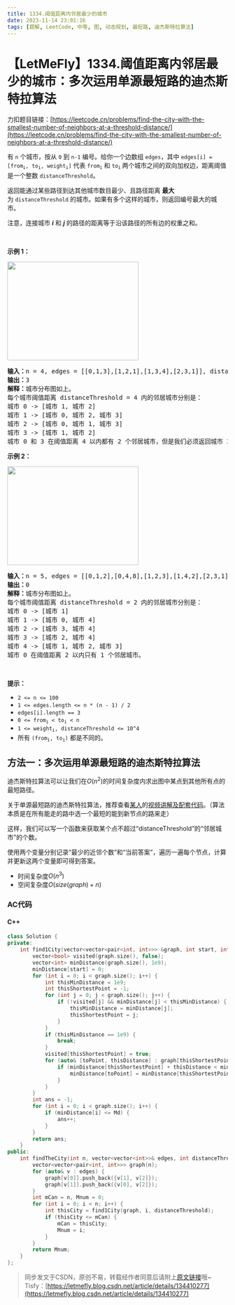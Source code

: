 ```yaml
---
title: 1334.阈值距离内邻居最少的城市
date: 2023-11-14 23:01:16
tags: [题解, LeetCode, 中等, 图, 动态规划, 最短路, 迪杰斯特拉算法]
---
```


# 【LetMeFly】1334.阈值距离内邻居最少的城市：多次运用单源最短路的迪杰斯特拉算法

力扣题目链接：[https://leetcode.cn/problems/find-the-city-with-the-smallest-number-of-neighbors-at-a-threshold-distance/](https://leetcode.cn/problems/find-the-city-with-the-smallest-number-of-neighbors-at-a-threshold-distance/)

<p>有 <code>n</code> 个城市，按从 <code>0</code> 到 <code>n-1</code> 编号。给你一个边数组 <code>edges</code>，其中 <code>edges[i] = [from<sub>i</sub>, to<sub>i</sub>, weight<sub>i</sub>]</code> 代表 <code>from<sub>i</sub></code> 和 <code>to<sub>i</sub></code><sub> </sub>两个城市之间的双向加权边，距离阈值是一个整数 <code>distanceThreshold</code>。</p>

<p>返回能通过某些路径到达其他城市数目最少、且路径距离 <strong>最大</strong> 为 <code>distanceThreshold</code> 的城市。如果有多个这样的城市，则返回编号最大的城市。</p>

<p>注意，连接城市 <em><strong>i</strong></em> 和 <em><strong>j</strong></em> 的路径的距离等于沿该路径的所有边的权重之和。</p>

<p> </p>

<p><strong>示例 1：</strong></p>

<p><img alt="" src="https://assets.leetcode-cn.com/aliyun-lc-upload/uploads/2020/01/26/find_the_city_01.png" style="height: 225px; width: 300px;" /></p>

<pre>
<strong>输入：</strong>n = 4, edges = [[0,1,3],[1,2,1],[1,3,4],[2,3,1]], distanceThreshold = 4
<strong>输出：</strong>3
<strong>解释：</strong>城市分布图如上。
每个城市阈值距离 distanceThreshold = 4 内的邻居城市分别是：
城市 0 -> [城市 1, 城市 2] 
城市 1 -> [城市 0, 城市 2, 城市 3] 
城市 2 -> [城市 0, 城市 1, 城市 3] 
城市 3 -> [城市 1, 城市 2] 
城市 0 和 3 在阈值距离 4 以内都有 2 个邻居城市，但是我们必须返回城市 3，因为它的编号最大。
</pre>

<p><strong>示例 2：</strong></p>

<p><strong><img alt="" src="https://assets.leetcode-cn.com/aliyun-lc-upload/uploads/2020/01/26/find_the_city_02.png" style="height: 225px; width: 300px;" /></strong></p>

<pre>
<strong>输入：</strong>n = 5, edges = [[0,1,2],[0,4,8],[1,2,3],[1,4,2],[2,3,1],[3,4,1]], distanceThreshold = 2
<strong>输出：</strong>0
<strong>解释：</strong>城市分布图如上。 
每个城市阈值距离 distanceThreshold = 2 内的邻居城市分别是：
城市 0 -> [城市 1] 
城市 1 -> [城市 0, 城市 4] 
城市 2 -> [城市 3, 城市 4] 
城市 3 -> [城市 2, 城市 4]
城市 4 -> [城市 1, 城市 2, 城市 3] 
城市 0 在阈值距离 2 以内只有 1 个邻居城市。
</pre>

<p> </p>

<p><strong>提示：</strong></p>

<ul>
	<li><code>2 <= n <= 100</code></li>
	<li><code>1 <= edges.length <= n * (n - 1) / 2</code></li>
	<li><code>edges[i].length == 3</code></li>
	<li><code>0 <= from<sub>i</sub> < to<sub>i</sub> < n</code></li>
	<li><code>1 <= weight<sub>i</sub>, distanceThreshold <= 10^4</code></li>
	<li>所有 <code>(from<sub>i</sub>, to<sub>i</sub>)</code> 都是不同的。</li>
</ul>


    
## 方法一：多次运用单源最短路的迪杰斯特拉算法

迪杰斯特拉算法可以让我们在$O(n^2)$的时间复杂度内求出图中某点到其他所有点的最短路径。

关于单源最短路的迪杰斯特拉算法，推荐查看[某人](https://letmefly.xyz/)的[视频讲解及配套代码](https://letmefly.xyz/Links/Redirect/id?13)。（算法本质是在所有能走的路中选一个最短的能到新节点的路来走）

这样，我们可以写一个函数来获取某个点不超过“distanceThreshold”的“邻居城市”的个数。

使用两个变量分别记录“最少的近邻个数”和“当前答案”，遍历一遍每个节点，计算并更新这两个变量即可得到答案。

+ 时间复杂度$O(n^3)$
+ 空间复杂度$O(size(graph) + n)$

### AC代码

#### C++

```cpp
class Solution {
private:
    int find1City(vector<vector<pair<int, int>>> &graph, int start, int Md) {
        vector<bool> visited(graph.size(), false);
        vector<int> minDistance(graph.size(), 1e9);
        minDistance[start] = 0;
        for (int i = 0; i < graph.size(); i++) {
            int thisMinDistance = 1e9;
            int thisShortestPoint = -1;
            for (int j = 0; j < graph.size(); j++) {
                if (!visited[j] && minDistance[j] < thisMinDistance) {
                    thisMinDistance = minDistance[j];
                    thisShortestPoint = j;
                }
            }
            if (thisMinDistance == 1e9) {
                break;
            }
            visited[thisShortestPoint] = true;
            for (auto& [toPoint, thisDistance] : graph[thisShortestPoint]) {
                if (minDistance[thisShortestPoint] + thisDistance < minDistance[toPoint]) {
                    minDistance[toPoint] = minDistance[thisShortestPoint] + thisDistance;
                }
            }
        }
        int ans = -1;
        for (int i = 0; i < graph.size(); i++) {
            if (minDistance[i] <= Md) {
                ans++;
            }
        }
        return ans;
    }
public:
    int findTheCity(int n, vector<vector<int>>& edges, int distanceThreshold) {
        vector<vector<pair<int, int>>> graph(n);
        for (auto& v : edges) {
            graph[v[0]].push_back({v[1], v[2]});
            graph[v[1]].push_back({v[0], v[2]});
        }
        int mCan = n, Mnum = 0;
        for (int i = 0; i < n; i++) {
            int thisCity = find1City(graph, i, distanceThreshold);
            if (thisCity <= mCan) {
                mCan = thisCity;
                Mnum = i;
            }
        }
        return Mnum;
    }
};
```

> 同步发文于CSDN，原创不易，转载经作者同意后请附上[原文链接](https://blog.tisfy.eu.org/2023/11/14/LeetCode%201334.%E9%98%88%E5%80%BC%E8%B7%9D%E7%A6%BB%E5%86%85%E9%82%BB%E5%B1%85%E6%9C%80%E5%B0%91%E7%9A%84%E5%9F%8E%E5%B8%82/)哦~
> Tisfy：[https://letmefly.blog.csdn.net/article/details/134410277](https://letmefly.blog.csdn.net/article/details/134410277)
